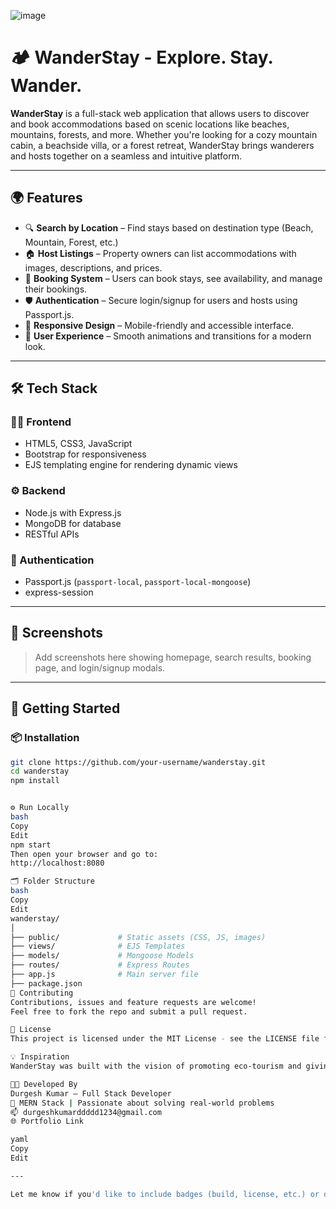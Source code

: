 ![image](https://github.com/user-attachments/assets/05ca959b-1f32-4bad-931f-ad1f869ac355)

# 🏕️ WanderStay - Explore. Stay. Wander.

**WanderStay** is a full-stack web application that allows users to discover and book accommodations based on scenic locations like beaches, mountains, forests, and more. Whether you're looking for a cozy mountain cabin, a beachside villa, or a forest retreat, WanderStay brings wanderers and hosts together on a seamless and intuitive platform.

---

## 🌍 Features

- 🔍 **Search by Location** – Find stays based on destination type (Beach, Mountain, Forest, etc.)
- 🏠 **Host Listings** – Property owners can list accommodations with images, descriptions, and prices.
- 🧳 **Booking System** – Users can book stays, see availability, and manage their bookings.
- 🛡️ **Authentication** – Secure login/signup for users and hosts using Passport.js.
- 📱 **Responsive Design** – Mobile-friendly and accessible interface.
- 🌟 **User Experience** – Smooth animations and transitions for a modern look.

---

## 🛠️ Tech Stack

### 👨‍💻 Frontend
- HTML5, CSS3, JavaScript
- Bootstrap for responsiveness
- EJS templating engine for rendering dynamic views

### ⚙️ Backend
- Node.js with Express.js
- MongoDB for database
- RESTful APIs

### 🔐 Authentication
- Passport.js (`passport-local`, `passport-local-mongoose`)
- express-session

---

## 📸 Screenshots

> Add screenshots here showing homepage, search results, booking page, and login/signup modals.

---

## 🚀 Getting Started

### 📦 Installation

```bash
git clone https://github.com/your-username/wanderstay.git
cd wanderstay
npm install


⚙️ Run Locally
bash
Copy
Edit
npm start
Then open your browser and go to:
http://localhost:8080

🗂️ Folder Structure
bash
Copy
Edit
wanderstay/
│
├── public/             # Static assets (CSS, JS, images)
├── views/              # EJS Templates
├── models/             # Mongoose Models
├── routes/             # Express Routes
├── app.js              # Main server file
├── package.json
🤝 Contributing
Contributions, issues and feature requests are welcome!
Feel free to fork the repo and submit a pull request.

📃 License
This project is licensed under the MIT License - see the LICENSE file for details.

💡 Inspiration
WanderStay was built with the vision of promoting eco-tourism and giving people easy access to nature-based stays across the country. It's not just a stay—it's a Wander Experience 🌲🌊🏔️

👨‍💻 Developed By
Durgesh Kumar – Full Stack Developer
🚀 MERN Stack | Passionate about solving real-world problems
📫 durgeshkumarddddd1234@gmail.com
🌐 Portfolio Link 

yaml
Copy
Edit

---

Let me know if you'd like to include badges (build, license, etc.) or deployment links (like Render, Ve
